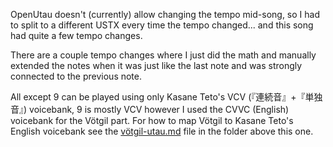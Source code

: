 OpenUtau doesn't (currently) allow changing the tempo mid-song, so I had to split to a different USTX every time the tempo changed... and this song had quite a few tempo changes.

There are a couple tempo changes where I just did the math and manually extended the notes when it was just like the last note and was strongly connected to the previous note.

All except 9 can be played using only Kasane Teto's VCV (『連続音』+『単独音』) voicebank, 9 is mostly VCV however I used the CVVC (English) voicebank for the Vötgil part. For how to map Vötgil to Kasane Teto's English voicebank see the [vötgil-utau.md](../vötgil-utau.md) file in the folder above this one.
